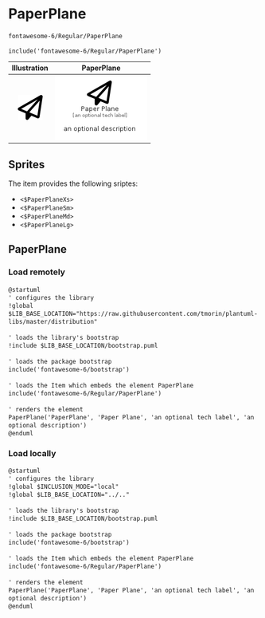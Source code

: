 # PaperPlane


```text
fontawesome-6/Regular/PaperPlane
```

```text
include('fontawesome-6/Regular/PaperPlane')
```



| Illustration | PaperPlane |
| :---: | :---: |
| ![illustration for Illustration](../../fontawesome-6/Regular/PaperPlane.png) | ![illustration for PaperPlane](../../fontawesome-6/Regular/PaperPlane.Local.png) |



## Sprites
The item provides the following sriptes:

- `<$PaperPlaneXs>`
- `<$PaperPlaneSm>`
- `<$PaperPlaneMd>`
- `<$PaperPlaneLg>`





## PaperPlane

### Load remotely
```plantuml
@startuml
' configures the library
!global $LIB_BASE_LOCATION="https://raw.githubusercontent.com/tmorin/plantuml-libs/master/distribution"

' loads the library's bootstrap
!include $LIB_BASE_LOCATION/bootstrap.puml

' loads the package bootstrap
include('fontawesome-6/bootstrap')

' loads the Item which embeds the element PaperPlane
include('fontawesome-6/Regular/PaperPlane')

' renders the element
PaperPlane('PaperPlane', 'Paper Plane', 'an optional tech label', 'an optional description')
@enduml
```

### Load locally
```plantuml
@startuml
' configures the library
!global $INCLUSION_MODE="local"
!global $LIB_BASE_LOCATION="../.."

' loads the library's bootstrap
!include $LIB_BASE_LOCATION/bootstrap.puml

' loads the package bootstrap
include('fontawesome-6/bootstrap')

' loads the Item which embeds the element PaperPlane
include('fontawesome-6/Regular/PaperPlane')

' renders the element
PaperPlane('PaperPlane', 'Paper Plane', 'an optional tech label', 'an optional description')
@enduml
```

